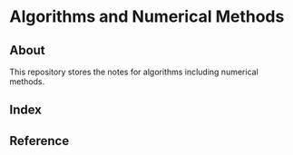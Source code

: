 # Algorithms and Numerical Methods

## About

This repository stores the notes for algorithms including numerical methods.

## Index

## Reference
